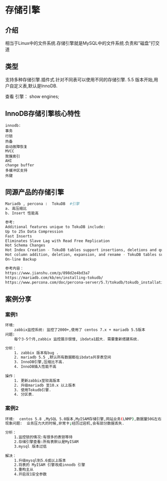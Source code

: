 # 存储引擎 

## 介绍 

相当于Linux中的文件系统.存储引擎就是MySQL中的文件系统.负责和"磁盘"打交道

## 类型

支持多种存储引擎.插件式.针对不同表可以使用不同的存储引擎.
5.5 版本开始,用户自定义表,默认是InnoDB.

查看 引擎：  show engines;

## InnoDB存储引擎核心特性

```
innodb:
事务 
行锁
热备
自动故障恢复
MVCC
聚簇索引
AHI 
change buffer
多缓冲区支持
外键
```

## 同源产品的存储引擎

```sh
Mariadb , percona :  TokuDB  #引擎
a. 高压缩比
b. Insert 性能高

参考:  
Additional features unique to TokuDB include:
Up to 25x Data Compression
Fast Inserts
Eliminates Slave Lag with Read Free Replication
Hot Schema Changes
Hot Index Creation - TokuDB tables support insertions, deletions and queries with no down time while indexes are being added to that table
Hot column addition, deletion, expansion, and rename - TokuDB tables support insertions, deletions and queries without down-time when an alter table adds, deletes, expands, or renames columns
On-line Backup

参考内容：
https://www.jianshu.com/p/898d2e4bd3a7
https://mariadb.com/kb/en/installing-tokudb/
https://www.percona.com/doc/percona-server/5.7/tokudb/tokudb_installation.html
```



## 案例分享

### 案例1

```sh
环境: 
	zabbix监控系统: 监控了2000+,使用了 centos 7.x + mariadb 5.5版本
问题: 
	每个3-5个月,zabbix 监控展示很慢, ibdata1超大. 需要重新搭建系统.

分析：
	1. zabbix 版本有bug .
	2. mariadb 5.5 ,默认所有数据都在ibdata共享表空间
	3. InnoDB引擎,压缩比不高.
	4. InnoDB插入性能不高
	
操作：
	1. 更新zabbix至较高版本
	2. 升级mariadb 至10.x 以上版本
	3. 使用Tokudb引擎.
	4. 分区表.
```

### 案例2

```sh
环境:  centos 5.8 ,MySQL 5.0版本,MyISAM存储引擎,网站业务(LNMP),数据量50G左右
现象问题:  业务压力大的时候,非常卡;经历过宕机,会有部分数据丢失.

分析：
	1.监控锁的情况:有很多的表锁等待
	2.存储引擎查看:所有表默认是MyISAM
	3.mysql 版本过低
	
解决：
	1.升级mysql到5.6或以上版本
	2.将表的 MyISAM 引擎改成innodb 引擎
	3.重构主从
	4.开启双1安全参数
```

